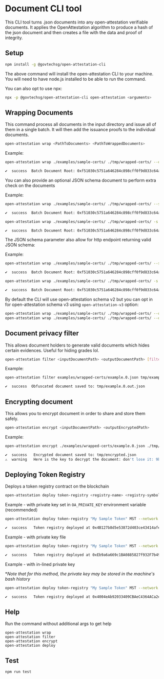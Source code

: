 # Document CLI tool

This CLI tool turns .json documents into any open-attestation verifiable documents. It applies the OpenAttestation algorithm to produce a hash of the json document and then creates a file with the data and proof of integrity.

## Setup

```bash
npm install -g @govtechsg/open-attestation-cli
```

The above command will install the open-attestation CLI to your machine. You will need to have node.js installed to be able to run the command.

You can also opt to use npx:

```bash
npx -p @govtechsg/open-attestation-cli open-attestation <arguments>
```

## Wrapping Documents

This command process all documents in the input directory and issue all of them in a single
batch. It will then add the issuance proofs to the individual documents.

```bash
open-attestation wrap <PathToDocuments> <PathToWrappedDocuments>
```

Example:

```bash
open-attestation wrap ./examples/sample-certs/ ./tmp/wrapped-certs/ --oav3

✔  success  Batch Document Root: 0xf51030c5751a646284c898cff0f9d833c64a50d6f307b61f2c96c3c838b13bfc
```

You can also provide an optional JSON schema document to perform extra check on the documents

Example:

```bash
open-attestation wrap ./examples/sample-certs/ ./tmp/wrapped-certs/ --schema ./examples/schema.json --oav3

✔  success  Batch Document Root: 0xf51030c5751a646284c898cff0f9d833c64a50d6f307b61f2c96c3c838b13bfc

open-attestation wrap ./examples/sample-certs/ ./tmp/wrapped-certs/ -s ./examples/schema.json --oav3

✔  success  Batch Document Root: 0xf51030c5751a646284c898cff0f9d833c64a50d6f307b61f2c96c3c838b13bfc
```

The JSON schema parameter also allow for http endpoint returning valid JSON schema:

Example:

```bash
open-attestation wrap ./examples/sample-certs/ ./tmp/wrapped-certs/ --schema https://gist.githubusercontent.com/Nebulis/dd8198ab76443489e14121dad225d351/raw/693b50a1694942fb3cc6a8dcf5187cc7c75adb58/schema.json --oav3

✔  success  Batch Document Root: 0xf51030c5751a646284c898cff0f9d833c64a50d6f307b61f2c96c3c838b13bfc

open-attestation wrap ./examples/sample-certs/ ./tmp/wrapped-certs/ -s https://gist.githubusercontent.com/Nebulis/dd8198ab76443489e14121dad225d351/raw/693b50a1694942fb3cc6a8dcf5187cc7c75adb58/schema.json --oav3

✔  success  Batch Document Root: 0xf51030c5751a646284c898cff0f9d833c64a50d6f307b61f2c96c3c838b13bfc
```

By default the CLI will use open-attestation schema v2 but you can opt in for open-attestation schema v3 using `open-attestation-v3` option:

```bash
open-attestation wrap ./examples/sample-certs/ ./tmp/wrapped-certs/ --open-attestation-v3
open-attestation wrap ./examples/sample-certs/ ./tmp/wrapped-certs/ --oav3
```

## Document privacy filter

This allows document holders to generate valid documents which hides certain evidences. Useful for hiding grades lol.

```bash
open-attestation filter <inputDocumentPath> <outputDocumentPath> [filters...]
```

Example:

```bash
open-attestation filter examples/wrapped-certs/example.0.json tmp/example.0.out.json key1

✔  success  Obfuscated document saved to: tmp/example.0.out.json
```

## Encrypting document

This allows you to encrypt document in order to share and store them safely.

```bash
open-attestation encrypt <inputDocumentPath> <outputEncryptedPath>
```

Example:

```bash
open-attestation encrypt ./examples/wrapped-certs/example.0.json ./tmp/encrypted.json

✔  success   Encrypted document saved to: tmp/encrypted.json
⚠  warning   Here is the key to decrypt the document: don't lose it: 9bac5be27bac31d852fc1e48eb9d5249ec6ad7978da23377b5879f7a24994cb2
```

## Deploying Token Registry

Deploys a token registry contract on the blockchain

```sh
open-attestation deploy token-registry <registry-name> <registry-symbol> [options]
```

Example - with private key set in `OA_PRIVATE_KEY` environment variable (recommended)

```sh
open-attestation deploy token-registry "My Sample Token" MST --network ropsten

✔  success   Token registry deployed at 0x4B127b8d5e53872d403ce43414afeb1db67B1842
```

Example - with private key file

```sh
open-attestation deploy token-registry "My Sample Token" MST --network ropsten --key-file ./examples/sample-key

✔  success   Token registry deployed at 0xEb9a6a669c1BA0885827f932F7b49Ce5aA5E0Bd5
```

Example - with in-lined private key

**Note that for this method, the private key may be stored in the machine's bash history*

```sh
open-attestation deploy token-registry "My Sample Token" MST --network ropsten --key 0000000000000000000000000000000000000000000000000000000000000003

✔  success   Token registry deployed at 0x4004eAb92033409CBAeC4364ACa2e3A3B6C6448e
```

## Help

Run the command without additional args to get help

```
open-attestation wrap
open-attestation filter
open-attestation encrypt
open-attestation deploy
```

## Test

```
npm run test
```

